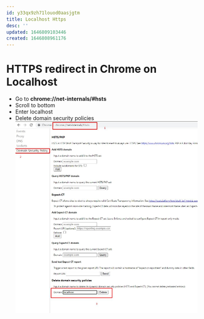 ```yaml
---
id: y33qx9zh71louod0aasjgtm
title: Localhost Https
desc: ''
updated: 1646809103446
created: 1646808961176
---
```


# HTTPS redirect in Chrome on Localhost
- Go to **chrome://net-internals/#hsts**
- Scroll to bottom
- Enter localhost
- Delete domain security policies
![](assets/images/Chrome.localhost-https.md-2022-03-09-07-57-33.png)
